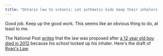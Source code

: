 ```yaml
---
title: "Ontario law to schools: Let asthmatic kids keep their inhalers."
---
```


Good job. Keep up the good work. This seems like an obvious thing to do, at least to me.

The National Post [writes](http://news.nationalpost.com/news/canada/ontario-law-to-require-schools-to-let-asthmatic-kids-keep-inhalers-758291) that the law was proposed after [a 12 year old boy died in 2012](http://www.cbc.ca/news/canada/ottawa/ontario-mom-urges-schools-to-let-asthmatic-kids-carry-puffers-1.2455861) because his school locked up his inhaler. Here's the draft of <a href="http://www.ontla.on.ca/web/bills/bills_detail.do?locale=en&amp;BillID=2898" target="_blank">Ryan's Law</a>.

